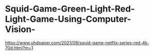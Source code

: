 # Squid-Game-Green-Light-Red-Light-Game-Using-Computer-Vision-
https://www.uhdpaper.com/2021/09/squid-game-netflix-series-red-4k-70d.html?m=1
